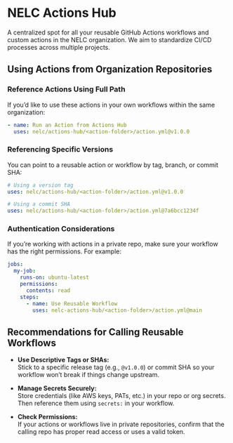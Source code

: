 # NELC Actions Hub

A centralized spot for all your reusable GitHub Actions workflows and custom actions in the NELC organization. We aim to standardize CI/CD processes across multiple projects.


## Using Actions from Organization Repositories

### Reference Actions Using Full Path

If you’d like to use these actions in your own workflows within the same organization:

```yaml
- name: Run an Action from Actions Hub
  uses: nelc/actions-hub/<action-folder>/action.yml@v1.0.0
```

### Referencing Specific Versions

You can point to a reusable action or workflow by tag, branch, or commit SHA:

```yaml
# Using a version tag
uses: nelc/actions-hub/<action-folder>/action.yml@v1.0.0

# Using a commit SHA
uses: nelc/actions-hub/<action-folder>/action.yml@7a6bcc1234f
```

### Authentication Considerations

If you’re working with actions in a private repo, make sure your workflow has the right permissions. For example:

```yaml
jobs:
  my-job:
    runs-on: ubuntu-latest
    permissions:
      contents: read
    steps:
      - name: Use Reusable Workflow
        uses: nelc-actions-hub/<action-folder>/action.yml@main
```

## Recommendations for Calling Reusable Workflows

- **Use Descriptive Tags or SHAs:**  
  Stick to a specific release tag (e.g., `@v1.0.0`) or commit SHA so your workflow won’t break if things change upstream.

- **Manage Secrets Securely:**  
  Store credentials (like AWS keys, PATs, etc.) in your repo or org secrets. Then reference them using `secrets:` in your workflow.

- **Check Permissions:**  
  If your actions or workflows live in private repositories, confirm that the calling repo has proper read access or uses a valid token.